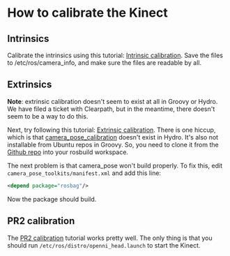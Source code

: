 # How to calibrate the Kinect

## Intrinsics
Calibrate the intrinsics using this tutorial: [Intrinsic calibration](http://wiki.ros.org/openni_launch/Tutorials/IntrinsicCalibration). Save the files to /etc/ros/camera_info, and make sure the files are readable by all.

## Extrinsics
**Note**: extrinsic calibration doesn't seem to exist at all in Groovy or Hydro. We have filed a ticket with Clearpath, but in the meantime, there doesn't seem to be a way to do this.

Next, try following this tutorial: [Extrinsic calibration](http://wiki.ros.org/openni_launch/Tutorials/ExtrinsicCalibration). There is one hiccup, which is that [camera_pose_calibration](http://wiki.ros.org/camera_pose_calibration) doesn't exist in Hydro. It's also not installable from Ubuntu repos in Groovy. So, you need to clone it from the [Github repo](https://github.com/ros-perception/camera_pose) into your rosbuild workspace.

The next problem is that camera_pose won't build properly. To fix this, edit `camera_pose_toolkits/manifest.xml` and add this line:
```xml
<depend package="rosbag"/>
```

Now the package should build.

## PR2 calibration
The [PR2 calibration](http://wiki.ros.org/pr2_calibration) tutorial works pretty well. The only thing is that you should run `/etc/ros/distro/openni_head.launch` to start the Kinect.
